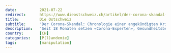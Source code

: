 ```yaml
---
date:          2021-07-22
redirect:      https://www.dieostschweiz.ch/artikel/der-corona-skandal-chronologie-einer-angekuendigten-krise-xXNlnzk
title:         Die Ostschweiz
subtitle:      'Der Corona-Skandal: Chronologie einer angekündigten Krise'
description:   'Seit 18 Monaten setzen «Corona-Experten», Gesundheitsbehörden, Regierungen und Leitmedien alles daran, unseren Blick auf die Corona-Realität zu trüben: Es ist scheinbar unglaublich kompliziert. Dabei ist die Realität, wie fast immer, unglaublich einfach.'
country:       [CH]
categories:    [P(l)andemie]
tags:          [manipulation]
---
```

